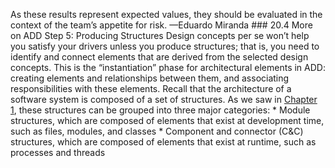 As these results represent expected values, they should be evaluated in the context of the team’s appetite for risk. —Eduardo Miranda ### 20.4 More on ADD Step 5: Producing Structures Design concepts per se won’t help you satisfy your drivers unless you produce structures; that is, you need to identify and connect elements that are derived from the selected design concepts. This is the “instantiation” phase for architectural elements in ADD: creating elements and relationships between them, and associating responsibilities with these elements. Recall that the architecture of a software system is composed of a set of structures. As we saw in [Chapter 1](ch01.xhtml#ch01), these structures can be grouped into three major categories: *  Module structures, which are composed of elements that exist at development time, such as files, modules, and classes *  Component and connector (C&C) structures, which are composed of elements that exist at runtime, such as processes and threads